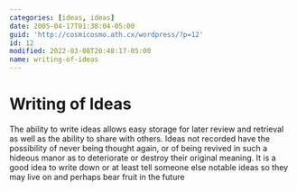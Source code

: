 ```yaml
---
categories: [ideas, ideas]
date: 2005-04-17T01:38:04-05:00
guid: 'http://cosmicosmo.ath.cx/wordpress/?p=12'
id: 12
modified: 2022-03-08T20:48:17-05:00
name: writing-of-ideas
---
```


Writing of Ideas
================

The ability to write ideas allows easy storage for later review and retrieval as well as the ability to share with others.  Ideas not recorded have the possibility of never being thought again, or of being revived in such a hideous manor as to deteriorate or destroy their original meaning.  It is a good idea to write down or at least tell someone else notable ideas so they may live on and perhaps bear fruit in the future
